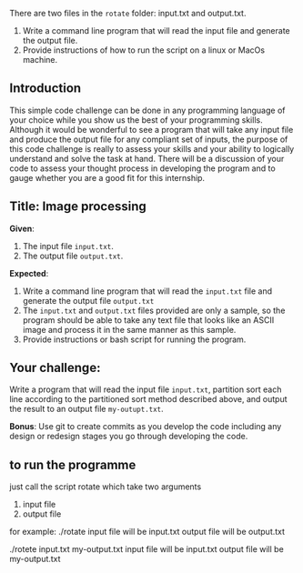There are two files in the `rotate` folder: input.txt and output.txt.

1. Write a command line program that will read the input file and generate the output file.
1. Provide instructions of how to run the script on a linux or MacOs machine.

## Introduction

This simple code challenge can be done in any programming language of your choice while you show us the best of your programming skills.  Although it would be wonderful to see a program that will take any input file and produce the output file for any compliant set of inputs, the purpose of this code challenge is really to assess your skills and your ability to logically understand and solve the task at hand.  There will be a discussion of your code to assess your thought process in developing the program and to gauge whether you are a good fit for this internship.

## Title: Image processing

**Given**:

1. The input file `input.txt`.
2. The output file `output.txt`.

**Expected**:

1. Write a command line program that will read the `input.txt` file and generate the output file `output.txt`
2. The `input.txt` and `output.txt` files provided are only a sample, so the program should be able to take any text file that looks like an ASCII image and process it in the same manner as this sample.
3. Provide instructions or bash script for running the program.

## Your challenge:

Write a program that will read the input file `input.txt`, partition sort each line according to the partitioned sort method described above, and output the result to an output file `my-outupt.txt`.

**Bonus**:  Use git to create commits as you develop the code including any design or redesign stages you go through developing the code.

## to run the programme 
just call the script rotate which take two arguments
 
 1) input file 
 2) output file

for example:
./rotate 
input file will be input.txt
output file will be output.txt

./rotete input.txt my-output.txt
input file will be input.txt
output file will be my-output.txt